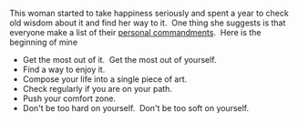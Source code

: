 This woman started to take happiness seriously and spent a year to
check old wisdom about it and find her way to it.  One thing she
suggests is that everyone make a list of their
[personal commandments](http://www.happiness-project.com/happiness_project/2008/12/new-years-resol.html). 
Here is the beginning of mine
-   Get the most out of it.  Get the most out of yourself.
-   Find a way to enjoy it.
-   Compose your life into a single piece of art.
-   Check regularly if you are on your path.
-   Push your comfort zone.
-   Don't be too hard on yourself.  Don't be too soft on yourself.



